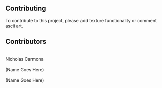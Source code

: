## Contributing
To contribute to this project, please add texture functionality or comment ascii art.

## Contributors
<br>Nicholas Carmona</br>
<br>(Name Goes Here)</br>
<br>(Name Goes Here)</br>

